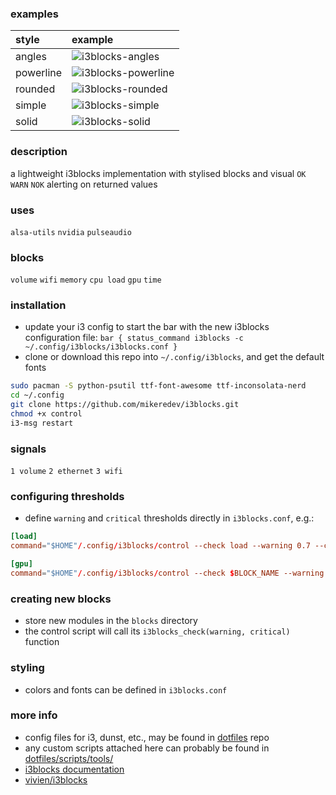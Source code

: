 ### examples

| style | example |
|:------|:--------|
| angles | ![i3blocks-angles](https://github.com/mikeredev/i3blocks/assets/132297919/c3232c62-5bde-4546-9f4d-7b9caa777e49) |
| powerline | ![i3blocks-powerline](https://github.com/mikeredev/i3blocks/assets/132297919/cf44d0ed-4273-49e3-91df-1bd80cdfef8d) |
| rounded | ![i3blocks-rounded](https://github.com/mikeredev/i3blocks/assets/132297919/4997d82c-99cd-4125-9c50-2eeeb515be3c) |
| simple | ![i3blocks-simple](https://github.com/mikeredev/i3blocks/assets/132297919/ac8eb95b-fb9f-4cc6-bb77-c4954fa9ac2b) |
| solid | ![i3blocks-solid](https://github.com/mikeredev/i3blocks/assets/132297919/b7e64fc9-ae3f-4d4e-9b92-0cd6232f5806) |


### description
a lightweight i3blocks implementation with stylised blocks and visual `OK` `WARN` `NOK` alerting on returned values


### uses
`alsa-utils` `nvidia` `pulseaudio` 


### blocks
`volume` `wifi` `memory` `cpu load` `gpu` `time` 


### installation
- update your i3 config to start the bar with the new i3blocks configuration file: `bar { status_command i3blocks -c ~/.config/i3blocks/i3blocks.conf }`
- clone or download this repo into `~/.config/i3blocks`, and get the default fonts
```bash
sudo pacman -S python-psutil ttf-font-awesome ttf-inconsolata-nerd
cd ~/.config
git clone https://github.com/mikeredev/i3blocks.git
chmod +x control
i3-msg restart
```


### signals
`1 volume` `2 ethernet` `3 wifi`


### configuring thresholds
- define `warning` and `critical` thresholds directly in `i3blocks.conf`, e.g.:

```conf
[load]
command="$HOME"/.config/i3blocks/control --check load --warning 0.7 --critical 1.0

[gpu]
command="$HOME"/.config/i3blocks/control --check $BLOCK_NAME --warning 70 --critical 80
```


### creating new blocks
- store new modules in the `blocks` directory
- the control script will call its `i3blocks_check(warning, critical)` function


### styling
- colors and fonts can be defined in `i3blocks.conf`


### more info
- config files for i3, dunst, etc., may be found in [dotfiles](https://github.com/mikeredev/dotfiles) repo
- any custom scripts attached here can probably be found in [dotfiles/scripts/tools/](https://github.com/mikeredev/dotfiles/tree/main/scripts/tools)
- [i3blocks documentation](https://vivien.github.io/i3blocks)
- [vivien/i3blocks](https://github.com/vivien/i3blocks)
